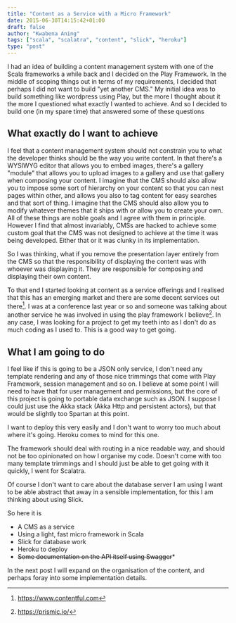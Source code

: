 ```yaml
---
title: "Content as a Service with a Micro Framework"
date: 2015-06-30T14:15:42+01:00
draft: false
author: "Kwabena Aning"
tags: ["scala", "scalatra", "content", "slick", "heroku"]
type: "post"
---
```

I had an idea of building a content management system with one of the Scala frameworks a while back and I decided on the Play Framework. In the middle of scoping things out in terms of my requirements, I decided that perhaps I did not want to build "yet another CMS." My initial idea was to build something like wordpress using Play, but the more I thought about it the more I questioned what exactly I wanted to achieve. And so I decided to build one (in my spare time) that answered some of these questions

## What exactly do I want to achieve
I feel that a content management system should not constrain you to what the developer thinks should be the way you write content. In that there's a WYSIWYG editor that allows you to embed images, there's a gallery "module" that allows you to upload images to a gallery and use that gallery when composing your content.
I imagine that the CMS should also allow you to impose some sort of hierarchy on your content so that you can nest pages within other, and allows you also to tag content for easy searches and that sort of thing.
I imagine that the CMS should also allow you to modify whatever themes that it ships with or allow you to create your own. All of these things are noble goals and I agree with them in principle. However I find that almost invariably, CMSs are hacked to achieve some custom goal that the CMS was not designed to achieve at the time it was being developed. Either that or it was clunky in its implementation.

So I was thinking, what if you remove the presentation layer entirely from the CMS so that the responsibility of displaying the content was with whoever was displaying it. They are responsible for composing and displaying their own content.

To that end I started looking at content as a service offerings and I realised that this has an emerging market and there are some decent services out there[^1]. I was at a conference last year or so and someone was talking about another service he was involved in using the play framework I believe[^2]. In any case, I was looking for a project to get my teeth into as I don't do as much coding as I used to. This is a good way to get going.
## What I am going to do
I feel like if this is going to be a JSON only service, I don't need any template rendering and any of those nice trimmings that come with Play Framework, session management and so on. I believe at some point I will need to have that for user management and permissions, but the core of this project is going to portable data exchange such as JSON. I suppose I could just use the Akka stack (Akka Http and persistent actors), but that would be slightly too Spartan at this point.

I want to deploy this very easily and I don't want to worry too much about where it's going. Heroku comes to mind for this one.

The framework should deal with routing in a nice readable way, and should not be too opinionated on how I organise my code. Doesn't come with too many template trimmings and I should just be able to get going with it quickly, I went for Scalatra.

Of course I don't want to care about the database server I am using I want to be able abstract that away in a sensible implementation, for this I am thinking about using Slick.

So here it is

* A CMS as a service
* Using a light, fast micro framework in Scala
* Slick for database work
* Heroku to deploy
* ~~Some documentation on the API itself using Swagger~~*

In the next post I will expand on the organisation of the content, and perhaps foray into some implementation details.


[^1]: https://www.contentful.com
[^2]: https://prismic.io/
[^working-with-JSON4s]: https://nosqlnocry.wordpress.com/2015/04/16/working-with-json-in-scala-using-the-json4s-library-part-one/
*Using swagger support with jackson json support breaks a lot of things
